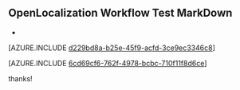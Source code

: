 ## OpenLocalization Workflow Test MarkDown
* 

[AZURE.INCLUDE [d229bd8a-b25e-45f9-acfd-3ce9ec3346c8](calleeMd1.md)]



[AZURE.INCLUDE [6cd69cf6-762f-4978-bcbc-710f11f8d6ce](calleeMd2.md)]

 
thanks!